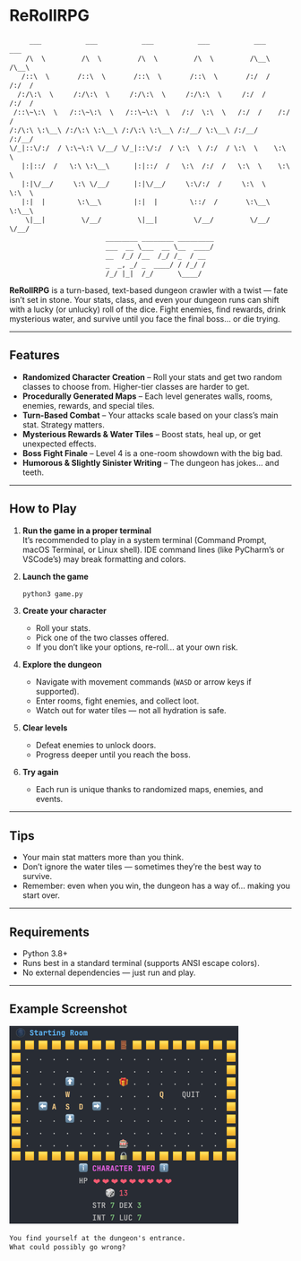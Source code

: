 # ReRollRPG

         ___           ___           ___           ___           ___       ___ 
        /\  \         /\  \         /\  \         /\  \         /\__\     /\__\
       /::\  \       /::\  \       /::\  \       /::\  \       /:/  /    /:/  /
      /:/\:\  \     /:/\:\  \     /:/\:\  \     /:/\:\  \     /:/  /    /:/  / 
     /::\~\:\  \   /::\~\:\  \   /::\~\:\  \   /:/  \:\  \   /:/  /    /:/  /  
    /:/\:\ \:\__\ /:/\:\ \:\__\ /:/\:\ \:\__\ /:/__/ \:\__\ /:/__/    /:/__/   
    \/_|::\/:/  / \:\~\:\ \/__/ \/_|::\/:/  / \:\  \ /:/  / \:\  \    \:\  \   
       |:|::/  /   \:\ \:\__\      |:|::/  /   \:\  /:/  /   \:\  \    \:\  \  
       |:|\/__/     \:\ \/__/      |:|\/__/     \:\/:/  /     \:\  \    \:\  \ 
       |:|  |        \:\__\        |:|  |        \::/  /       \:\__\    \:\__\
        \|__|         \/__/         \|__|         \/__/         \/__/     \/__/  
                            ________ ________ _________
                            ___  __ \___  __ \__  ____/
                            __  /_/ /__  /_/ /_  / __
                            _  _, _/ _  ____/ / /_/ /
                            /_/ |_|  /_/      \____/

**ReRollRPG** is a turn-based, text-based dungeon crawler with a twist — fate isn’t set in stone. Your stats, class, and even your dungeon runs can shift with a lucky (or unlucky) roll of the dice. Fight enemies, find rewards, drink mysterious water, and survive until you face the final boss… or die trying.

---

## Features
- **Randomized Character Creation** – Roll your stats and get two random classes to choose from. Higher-tier classes are harder to get.
- **Procedurally Generated Maps** – Each level generates walls, rooms, enemies, rewards, and special tiles.
- **Turn-Based Combat** – Your attacks scale based on your class’s main stat. Strategy matters.
- **Mysterious Rewards & Water Tiles** – Boost stats, heal up, or get unexpected effects.
- **Boss Fight Finale** – Level 4 is a one-room showdown with the big bad.
- **Humorous & Slightly Sinister Writing** – The dungeon has jokes… and teeth.

---

## How to Play
1. **Run the game in a proper terminal**  
   It’s recommended to play in a system terminal (Command Prompt, macOS Terminal, or Linux shell). IDE command lines (like PyCharm’s or VSCode’s) may break formatting and colors.
   
2. **Launch the game**
   ```bash
   python3 game.py
   ```
   
3. **Create your character**
   - Roll your stats.
   - Pick one of the two classes offered.
   - If you don’t like your options, re-roll… at your own risk.

4. **Explore the dungeon**
   - Navigate with movement commands (`WASD` or arrow keys if supported).
   - Enter rooms, fight enemies, and collect loot.
   - Watch out for water tiles — not all hydration is safe.

5. **Clear levels**
   - Defeat enemies to unlock doors.
   - Progress deeper until you reach the boss.

6. **Try again**
   - Each run is unique thanks to randomized maps, enemies, and events.

---

## Tips
- Your main stat matters more than you think.
- Don’t ignore the water tiles — sometimes they’re the best way to survive.
- Remember: even when you win, the dungeon has a way of… making you start over.

---

## Requirements
- Python 3.8+
- Runs best in a standard terminal (supports ANSI escape colors).
- No external dependencies — just run and play.

---

## Example Screenshot
![Game Example Screenshot](game_example.png)

```
You find yourself at the dungeon's entrance.
What could possibly go wrong?
```
